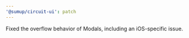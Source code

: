 ```yaml
---
'@sumup/circuit-ui': patch
---
```


Fixed the overflow behavior of Modals, including an iOS-specific issue.
